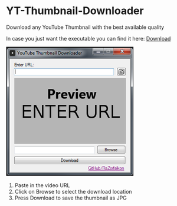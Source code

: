 # YT-Thumbnail-Downloader
Download any YouTube Thumbnail with the best available quality

In case you just want the executable you can find it here:
[Download](https://github.com/RaZorfalkon/YT-Thumbnail-Downloader/blob/master/bin/Release/YouTubeThumbnail%20Downloader.exe)

![Image](https://github.com/RaZorfalkon/YT-Thumbnail-Downloader/blob/master/Resources/GUI.PNG)

1. Paste in the video URL
2. Click on Browse to select the download location
3. Press Download to save the thumbnail as JPG
